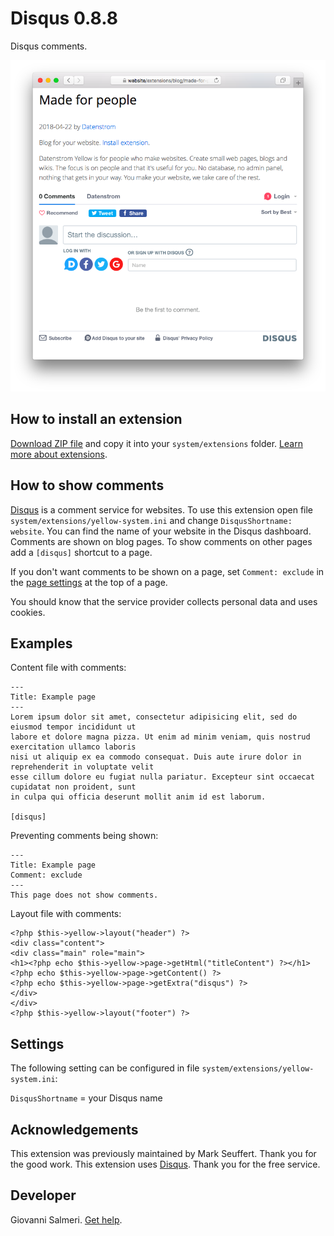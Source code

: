 # Disqus 0.8.8

Disqus comments.

<p align="center"><img src="disqus-screenshot.png?raw=true" alt="Screenshot"></p>

## How to install an extension

[Download ZIP file](https://github.com/GiovanniSalmeri/yellow-disqus/archive/main.zip) and copy it into your `system/extensions` folder. [Learn more about extensions](https://github.com/annaesvensson/yellow-update).

## How to show comments

[Disqus](https://disqus.com) is a comment service for websites. To use this extension open file `system/extensions/yellow-system.ini` and change `DisqusShortname: website`. You can find the name of your website in the Disqus dashboard. Comments are shown on blog pages. To show comments on other pages add a `[disqus]` shortcut to a page.

If you don't want comments to be shown on a page, set `Comment: exclude` in the [page settings](https://github.com/annaesvensson/yellow-core#settings-page) at the top of a page.

You should know that the service provider collects personal data and uses cookies.

## Examples

Content file with comments:

    ---
    Title: Example page
    ---
    Lorem ipsum dolor sit amet, consectetur adipisicing elit, sed do eiusmod tempor incididunt ut 
    labore et dolore magna pizza. Ut enim ad minim veniam, quis nostrud exercitation ullamco laboris 
    nisi ut aliquip ex ea commodo consequat. Duis aute irure dolor in reprehenderit in voluptate velit 
    esse cillum dolore eu fugiat nulla pariatur. Excepteur sint occaecat cupidatat non proident, sunt 
    in culpa qui officia deserunt mollit anim id est laborum.

    [disqus]

Preventing comments being shown:

    ---
    Title: Example page
    Comment: exclude
    ---
    This page does not show comments.

Layout file with comments:

    <?php $this->yellow->layout("header") ?>
    <div class="content">
    <div class="main" role="main">
    <h1><?php echo $this->yellow->page->getHtml("titleContent") ?></h1>
    <?php echo $this->yellow->page->getContent() ?>
    <?php echo $this->yellow->page->getExtra("disqus") ?>
    </div>
    </div>
    <?php $this->yellow->layout("footer") ?>

## Settings

The following setting can be configured in file `system/extensions/yellow-system.ini`:

`DisqusShortname` = your Disqus name  

## Acknowledgements

This extension was previously maintained by Mark Seuffert. Thank you for the good work. This extension uses [Disqus](https://disqus.com). Thank you for the free service.

## Developer

Giovanni Salmeri. [Get help](https://datenstrom.se/yellow/help/).
